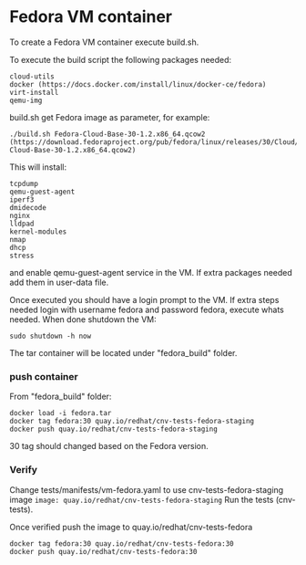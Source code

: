 # Fedora VM container

To create a Fedora VM container execute build.sh.

To execute the build script the following packages needed:

    cloud-utils
    docker (https://docs.docker.com/install/linux/docker-ce/fedora)
    virt-install
    qemu-img

build.sh get Fedora image as parameter, for example:
```
./build.sh Fedora-Cloud-Base-30-1.2.x86_64.qcow2 (https://download.fedoraproject.org/pub/fedora/linux/releases/30/Cloud/x86_64/images/Fedora-Cloud-Base-30-1.2.x86_64.qcow2)
```

This will install:

    tcpdump
    qemu-guest-agent
    iperf3
    dmidecode
    nginx
    lldpad
    kernel-modules
    nmap
    dhcp
    stress

and enable qemu-guest-agent service in the VM.
If extra packages needed add them in user-data file.

Once executed you should have a login prompt to the VM.
If extra steps needed login with username fedora and password fedora, execute whats needed.
When done shutdown the VM:  
```
sudo shutdown -h now
```

The tar container will be located under "fedora_build" folder.


### push container
From "fedora_build" folder:
```
docker load -i fedora.tar
docker tag fedora:30 quay.io/redhat/cnv-tests-fedora-staging
docker push quay.io/redhat/cnv-tests-fedora-staging
```

30 tag should changed based on the Fedora version.

### Verify
Change tests/manifests/vm-fedora.yaml to use cnv-tests-fedora-staging image
`image: quay.io/redhat/cnv-tests-fedora-staging`
Run the tests (cnv-tests).

Once verified push the image to quay.io/redhat/cnv-tests-fedora
```
docker tag fedora:30 quay.io/redhat/cnv-tests-fedora:30
docker push quay.io/redhat/cnv-tests-fedora:30
```
